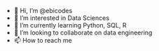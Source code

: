 - 👋 Hi, I’m @ebicodes
- 👀 I’m interested in Data Sciences
- 🌱 I’m currently learning Python, SQL, R
- 💞️ I’m looking to collaborate on data engineering
- 📫 How to reach me 

<!---
ebicodes/ebicodes is a ✨ special ✨ repository because its `README.md` (this file) appears on your GitHub profile.
You can click the Preview link to take a look at your changes.
--->
